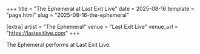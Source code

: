 +++
title = "The Ephemeral at Last Exit Live"
date = 2025-08-16
template = "page.html"
slug = "2025-08-16-the-ephemeral"

[extra]
artist = "The Ephemeral"
venue = "Last Exit Live"
venue_url = "https://lastexitlive.com"
+++

The Ephemeral performs at Last Exit Live.
